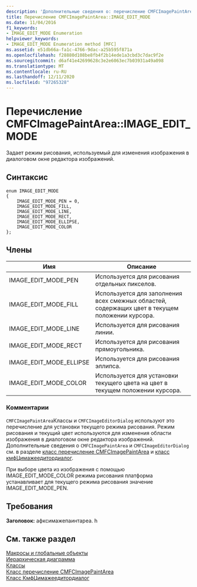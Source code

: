 ```yaml
---
description: 'Дополнительные сведения о: перечисление CMFCImagePaintArea:: IMAGE_EDIT_MODE enumeration'
title: Перечисление CMFCImagePaintArea::IMAGE_EDIT_MODE
ms.date: 11/04/2016
f1_keywords:
- IMAGE_EDIT_MODE Enumeration
helpviewer_keywords:
- IMAGE_EDIT_MODE Enumeration method [MFC]
ms.assetid: e51db66a-fa1c-4766-9dac-a25b595f871a
ms.openlocfilehash: f28880d108be8fb4f2b14ede1a3cbd3c7dac9f2e
ms.sourcegitcommit: d6af41e42699628c3e2e6063ec7b03931a49a098
ms.translationtype: MT
ms.contentlocale: ru-RU
ms.lasthandoff: 12/11/2020
ms.locfileid: "97265328"
---
```

# <a name="cmfcimagepaintareaimage_edit_mode-enumeration"></a>Перечисление CMFCImagePaintArea::IMAGE_EDIT_MODE

Задает режим рисования, используемый для изменения изображения в диалоговом окне редактора изображений.

## <a name="syntax"></a>Синтаксис

```
enum IMAGE_EDIT_MODE
{
    IMAGE_EDIT_MODE_PEN = 0,
    IMAGE_EDIT_MODE_FILL,
    IMAGE_EDIT_MODE_LINE,
    IMAGE_EDIT_MODE_RECT,
    IMAGE_EDIT_MODE_ELLIPSE,
    IMAGE_EDIT_MODE_COLOR
};
```

## <a name="members"></a>Члены

|Имя|Описание|
|-|-|
|IMAGE_EDIT_MODE_PEN|Используется для рисования отдельных пикселов.|
|IMAGE_EDIT_MODE_FILL|Используется для заполнения всех смежных областей, содержащих цвет в текущем положении курсора.|
|IMAGE_EDIT_MODE_LINE|Используется для рисования линии.|
|IMAGE_EDIT_MODE_RECT|Используется для рисования прямоугольника.|
|IMAGE_EDIT_MODE_ELLIPSE|Используется для рисования эллипса.|
|IMAGE_EDIT_MODE_COLOR|Используется для установки текущего цвета на цвет в текущем положении курсора.|

### <a name="remarks"></a>Комментарии

`CMFCImagePaintArea`Классы и `CMFCImageEditorDialog` используют это перечисление для установки текущего режима рисования. Режим рисования и текущий цвет используются для изменения области изображения в диалоговом окне редактора изображений. Дополнительные сведения о `CMFCImagePaintArea` и `CMFCImageEditorDialog` см. в разделе [класс перечисление CMFCImagePaintArea](../../mfc/reference/cmfcimagepaintarea-class.md) и [класс кмфЦимажеедитордиалог](../../mfc/reference/cmfcimageeditordialog-class.md).

При выборе цвета из изображения с помощью IMAGE_EDIT_MODE_COLOR режима рисования платформа устанавливает для текущего режима рисования значение IMAGE_EDIT_MODE_PEN.

## <a name="requirements"></a>Требования

**Заголовок:** афксимажепаинтареа. h

## <a name="see-also"></a>См. также раздел

[Макросы и глобальные объекты](../../mfc/reference/mfc-macros-and-globals.md)<br/>
[Иерархическая диаграмма](../../mfc/hierarchy-chart.md)<br/>
[Классы](../../mfc/reference/mfc-classes.md)<br/>
[Класс перечисление CMFCImagePaintArea](../../mfc/reference/cmfcimagepaintarea-class.md)<br/>
[Класс КмфЦимажеедитордиалог](../../mfc/reference/cmfcimageeditordialog-class.md)
